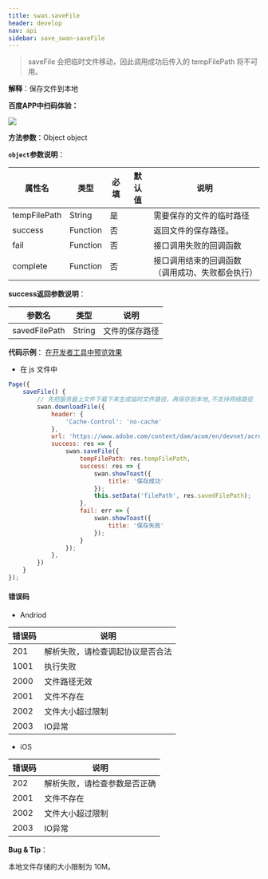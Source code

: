 ```yaml
---
title: swan.saveFile
header: develop
nav: api
sidebar: save_swan-saveFile
---
```




>saveFile 会把临时文件移动，因此调用成功后传入的 tempFilePath 将不可用。

**解释**：保存文件到本地

**百度APP中扫码体验：**

<img src="https://b.bdstatic.com/miniapp/assets/images/doc_demo/file.png"  class="demo-qrcode-image" />


**方法参数**：Object object

**`object`参数说明**：

|属性名 |类型  |必填 | 默认值 |说明|
|---- | ---- | ---- | ----|----|
|tempFilePath |String  |  是  | | 需要保存的文件的临时路径|
|success   |Function  |  否  | | 返回文件的保存路径。|
|fail  |Function  |  否 | | 接口调用失败的回调函数|
|complete   | Function   | 否 | |  接口调用结束的回调函数（调用成功、失败都会执行）|

**success返回参数说明**：

|参数名 |类型 | 说明|
|---- | ---- | ---- |
|savedFilePath  |String | 文件的保存路径|

**代码示例**：
<a href="swanide://fragment/dc177b0d57c63576a0052df0bf2c36361569427170503" title="在开发者工具中预览效果" target="_self">在开发者工具中预览效果</a>

* 在 js 文件中

```js
Page({
    saveFile() {
        // 先把服务器上文件下载下来生成临时文件路径，再保存到本地,不支持网络路径
        swan.downloadFile({
            header: {
                'Cache-Control': 'no-cache'
            },
            url: 'https://www.adobe.com/content/dam/acom/en/devnet/acrobat/pdfs/pdf_open_parameters.pdf',
            success: res => {
                swan.saveFile({
                    tempFilePath: res.tempFilePath,
                    success: res => {
                        swan.showToast({
                            title: '保存成功'
                        });
                        this.setData('filePath', res.savedFilePath);
                    },
                    fail: err => {
                        swan.showToast({
                            title: '保存失败'
                        });
                    }
                });
            },
        })
    }
});
```




#### 错误码

* Andriod

|错误码|说明|
|--|--|
|201  |解析失败，请检查调起协议是否合法|
|1001|执行失败|
|2000|文件路径无效|
|2001|文件不存在|
|2002|文件大小超过限制|
|2003|IO异常|

* iOS

|错误码|说明|
|--|--|
|202|解析失败，请检查参数是否正确   |
|2001|文件不存在|
|2002|文件大小超过限制|
|2003|IO异常|

**Bug & Tip**：

本地文件存储的大小限制为 10M。
